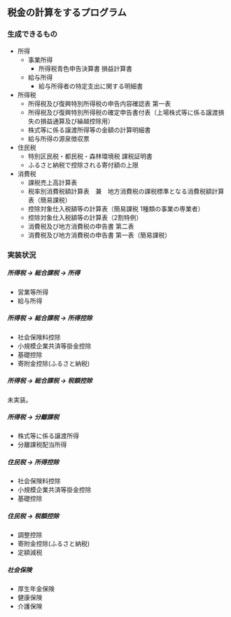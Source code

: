 ## 税金の計算をするプログラム

### 生成できるもの
- 所得
    - 事業所得
        - 所得税青色申告決算書 損益計算書
    - 給与所得
        - 給与所得者の特定支出に関する明細書
- 所得税
    - 所得税及び復興特別所得税の申告内容確認表 第一表
    - 所得税及び復興特別所得税の確定申告書付表（上場株式等に係る譲渡損失の損益通算及び繰越控除用）
    - 株式等に係る譲渡所得等の金額の計算明細書
    - 給与所得の源泉徴収票
- 住民税
    - 特別区民税・都民税・森林環境税 課税証明書
    - ふるさと納税で控除される寄付額の上限
- 消費税
    - 課税売上高計算表
    - 税率別消費税額計算表　兼　地方消費税の課税標準となる消費税額計算表（簡易課税）
    - 控除対象仕入税額等の計算表（簡易課税 1種類の事業の専業者）
    - 控除対象仕入税額等の計算表（2割特例）
    - 消費税及び地方消費税の申告書 第二表
    - 消費税及び地方消費税の申告書 第一表（簡易課税）

### 実装状況
##### 所得税 -> 総合課税 -> 所得
- 営業等所得
- 給与所得

##### 所得税 -> 総合課税 -> 所得控除
- 社会保険料控除
- 小規模企業共済等掛金控除
- 基礎控除
- 寄附金控除(ふるさと納税)

##### 所得税 -> 総合課税 -> 税額控除
未実装。

##### 所得税 -> 分離課税
- 株式等に係る譲渡所得
- 分離課税配当所得

##### 住民税 -> 所得控除
- 社会保険料控除
- 小規模企業共済等掛金控除
- 基礎控除

##### 住民税 -> 税額控除
- 調整控除
- 寄附金控除(ふるさと納税)
- 定額減税

##### 社会保険
- 厚生年金保険
- 健康保険
- 介護保険
